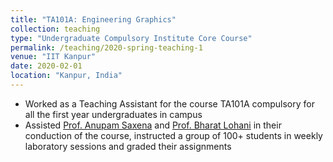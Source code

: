 ```yaml
---
title: "TA101A: Engineering Graphics"
collection: teaching
type: "Undergraduate Compulsory Institute Core Course"
permalink: /teaching/2020-spring-teaching-1
venue: "IIT Kanpur"
date: 2020-02-01
location: "Kanpur, India"
---
```


* Worked as a Teaching Assistant for the course TA101A compulsory for all the first year undergraduates in campus
* Assisted [Prof. Anupam Saxena](http://home.iitk.ac.in/~anupams/#/) and [Prof. Bharat Lohani](http://iitk.ac.in/new/bharat-lohani) in their conduction of the course, instructed a group of 100+ students in weekly laboratory sessions and graded their assignments
